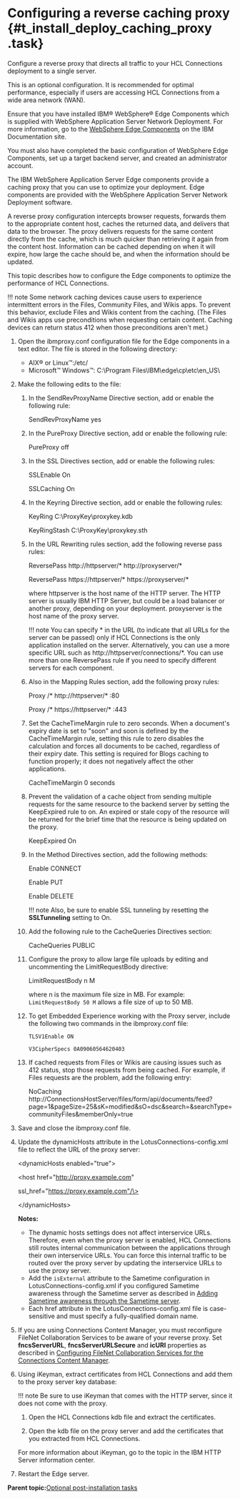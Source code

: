 # Configuring a reverse caching proxy {#t_install_deploy_caching_proxy .task}

Configure a reverse proxy that directs all traffic to your HCL Connections deployment to a single server.

This is an optional configuration. It is recommended for optimal performance, especially if users are accessing HCL Connections from a wide area network \(WAN\).

Ensure that you have installed IBM® WebSphere® Edge Components which is supplied with WebSphere Application Server Network Deployment. For more information, go to the [WebSphere Edge Components](https://www.ibm.com/docs/was-nd/8.5.5?topic=edge-components-version-855) on the IBM Documentation site.

You must also have completed the basic configuration of WebSphere Edge Components, set up a target backend server, and created an administrator account.

The IBM WebSphere Application Server Edge components provide a caching proxy that you can use to optimize your deployment. Edge components are provided with the WebSphere Application Server Network Deployment software.

A reverse proxy configuration intercepts browser requests, forwards them to the appropriate content host, caches the returned data, and delivers that data to the browser. The proxy delivers requests for the same content directly from the cache, which is much quicker than retrieving it again from the content host. Information can be cached depending on when it will expire, how large the cache should be, and when the information should be updated.

This topic describes how to configure the Edge components to optimize the performance of HCL Connections.

!!! note
    Some network caching devices cause users to experience intermittent errors in the Files, Community Files, and Wikis apps. To prevent this behavior, exclude Files and Wikis content from the caching. \(The Files and Wikis apps use preconditions when requesting certain content. Caching devices can return status 412 when those preconditions aren't met.\)

1.  Open the ibmproxy.conf configuration file for the Edge components in a text editor. The file is stored in the following directory:

    -   AIX® or Linux™:/etc/
    -   Microsoft™ Windows™: C:\\Program Files\\IBM\\edge\\cp\\etc\\en\_US\\
2.  Make the following edits to the file:

    1.  In the SendRevProxyName Directive section, add or enable the following rule:

        SendRevProxyName yes

    2.  In the PureProxy Directive section, add or enable the following rule:

        PureProxy off

    3.  In the SSL Directives section, add or enable the following rules:

        SSLEnable On

        SSLCaching On

    4.  In the Keyring Directive section, add or enable the following rules:

        KeyRing C:\\ProxyKey\\proxykey.kdb

        KeyRingStash C:\\ProxyKey\\proxykey.sth

    5.  In the URL Rewriting rules section, add the following reverse pass rules:

        ReversePass http://httpserver/\* http://proxyserver/\*

        ReversePass https://httpserver/\* https://proxyserver/\*

        where httpserver is the host name of the HTTP server. The HTTP server is usually IBM HTTP Server, but could be a load balancer or another proxy, depending on your deployment. proxyserver is the host name of the proxy server.

        !!! note
    You can specify \* in the URL \(to indicate that all URLs for the server can be passed\) only if HCL Connections is the only application installed on the server. Alternatively, you can use a more specific URL such as http://httpserver/connections/\*. You can use more than one ReversePass rule if you need to specify different servers for each component.

    6.  Also in the Mapping Rules section, add the following proxy rules:

        Proxy /\* http://httpserver/\* :80

        Proxy /\* https://httpserver/\* :443

    7.  Set the CacheTimeMargin rule to zero seconds. When a document's expiry date is set to "soon" and soon is defined by the CacheTimeMargin rule, setting this rule to zero disables the calculation and forces all documents to be cached, regardless of their expiry date. This setting is required for Blogs caching to function properly; it does not negatively affect the other applications.

        CacheTimeMargin 0 seconds

    8.  Prevent the validation of a cache object from sending multiple requests for the same resource to the backend server by setting the KeepExpired rule to on. An expired or stale copy of the resource will be returned for the brief time that the resource is being updated on the proxy.

        KeepExpired On

    9.  In the Method Directives section, add the following methods:

        Enable CONNECT

        Enable PUT

        Enable DELETE

        !!! note
    Also, be sure to enable SSL tunneling by resetting the **SSLTunneling** setting to On.

    10. Add the following rule to the CacheQueries Directives section:

        CacheQueries PUBLIC

    11. Configure the proxy to allow large file uploads by editing and uncommenting the LimitRequestBody directive:

        LimitRequestBody n M

        where n is the maximum file size in MB. For example: `LimitRequestBody 50 M` allows a file size of up to 50 MB.

    12. To get Embedded Experience working with the Proxy server, include the following two commands in the ibmproxy.conf file:

        ```
        TLSV1Enable ON 
        ```

        ```
        V3CipherSpecs 0A09060564620403
        ```

    13. If cached requests from Files or Wikis are causing issues such as 412 status, stop those requests from being cached. For example, if Files requests are the problem, add the following entry:

        NoCaching http://ConnectionsHostServer/files/form/api/documents/feed?page=1&pageSize=25&sK=modified&sO=dsc&search=&searchType=communityFiles&memberOnly=true

3.  Save and close the ibmproxy.conf file.

4.  Update the dynamicHosts attribute in the LotusConnections-config.xml file to reflect the URL of the proxy server:

    <dynamicHosts enabled="true"\>

    <host href="http://proxy.example.com"

    ssl\_href="https://proxy.example.com"/\>

    </dynamicHosts\>

    **Notes:**

    -   The dynamic hosts settings does not affect interservice URLs. Therefore, even when the proxy server is enabled, HCL Connections still routes internal communication between the applications through their own interservice URLs. You can force this internal traffic to be routed over the proxy server by updating the interservice URLs to use the proxy server.
    -   Add the `isExternal` attribute to the Sametime configuration in LotusConnections-config.xml if you configured Sametime awareness through the Sametime server as described in [Adding Sametime awareness through the Sametime server](../admin/t_admin_common_add_st_awareness_via_proxy.md).
    -   Each href attribute in the LotusConnections-config.xml file is case-sensitive and must specify a fully-qualified domain name.

5.  If you are using Connections Content Manager, you must reconfigure FileNet Collaboration Services to be aware of your reverse proxy. Set **fncsServerURL**, **fncsServerURLSecure** and **icURI** properties as described in [Configuring FileNet Collaboration Services for the Connections Content Manager](t_inst_config_filenet.md).

6.  Using iKeyman, extract certificates from HCL Connections and add them to the proxy server key database:

    !!! note
    Be sure to use iKeyman that comes with the HTTP server, since it does not come with the proxy.

    1.  Open the HCL Connections kdb file and extract the certificates.

    2.  Open the kdb file on the proxy server and add the certificates that you extracted from HCL Connections.

    For more information about iKeyman, go to the topic in the IBM HTTP Server information center.

7.  Restart the Edge server.


**Parent topic:**[Optional post-installation tasks](../install/c_optional_post-install_tasks.md)

